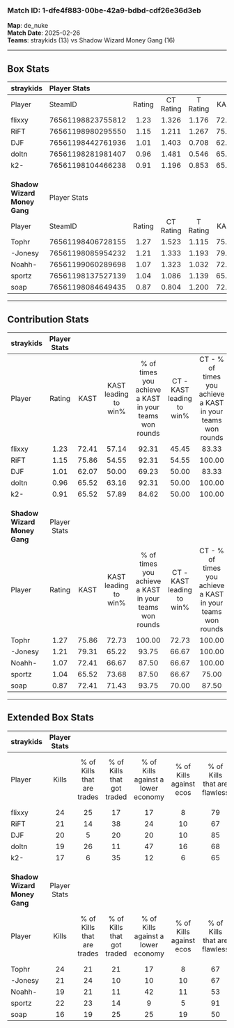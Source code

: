 ### Match ID: 1-dfe4f883-00be-42a9-bdbd-cdf26e36d3eb  
**Map**: de_nuke  
**Match Date**: 2025-02-26  
**Teams**: straykids (13) vs Shadow Wizard Money Gang (16)  

---  

## Box Stats  

| **straykids**                | Player Stats      |        |           |          |       |      |       |         |        |      |     |
| :- | :- | :-: | :-: | :-: | :-: | :-: | :-: | :-: | :-: | :-: | :-: |
| Player                       | SteamID           | Rating | CT Rating | T Rating | KAST  | ADR  | Kills | Assists | Deaths | K/D  | HS% |
| flixxy                       | 76561198823755812 |  1.23  |   1.326   |  1.176   | 72.41 | 66.2 |  24   |    2    |   16   | 1.50 | 33  |
| RiFT                         | 76561198980295550 |  1.15  |   1.211   |  1.267   | 75.86 | 83.3 |  21   |    7    |   21   | 1.00 | 66  |
| DJF                          | 76561198442761936 |  1.01  |   1.403   |  0.708   | 62.07 | 81.6 |  20   |   11    |   22   | 0.91 | 60  |
| doltn                        | 76561198281981407 |  0.96  |   1.481   |  0.546   | 65.52 | 62.4 |  19   |    6    |   20   | 0.95 | 42  |
| k2-                          | 76561198104466238 |  0.91  |   1.196   |  0.853   | 65.52 | 76.1 |  17   |   11    |   23   | 0.74 | 35  |
|                              |                   |        |           |          |       |      |       |         |        |      |     |
|                              |                   |        |           |          |       |      |       |         |        |      |     |
|                              |                   |        |           |          |       |      |       |         |        |      |     |
| **Shadow Wizard Money Gang** | Player Stats      |        |           |          |       |      |       |         |        |      |     |
| Player                       | SteamID           | Rating | CT Rating | T Rating | KAST  | ADR  | Kills | Assists | Deaths | K/D  | HS% |
| Tophr                        | 76561198406728155 |  1.27  |   1.523   |  1.115   | 75.86 | 81.5 |  24   |    3    |   18   | 1.33 | 37  |
| -Jonesy                      | 76561198085954232 |  1.21  |   1.333   |  1.193   | 79.31 | 85.2 |  21   |    6    |   19   | 1.11 | 52  |
| Noahh-                       | 76561199060289698 |  1.07  |   1.323   |  1.032   | 72.41 | 74.5 |  19   |    6    |   19   | 1.00 | 47  |
| sportz                       | 76561198137527139 |  1.04  |   1.086   |  1.139   | 65.52 | 75.5 |  22   |    1    |   22   | 1.00 | 36  |
| soap                         | 76561198084649435 |  0.87  |   0.804   |  1.200   | 72.41 | 62.6 |  16   |    6    |   23   | 0.70 | 50  |
---  

## Contribution Stats  

| **straykids**                | Player Stats |       |                      |                                                        |                           |                                                             |                          |                                                            |
| :- | :-: | :-: | :-: | :-: | :-: | :-: | :-: | :-: |
| Player                       |    Rating    | KAST  | KAST leading to win% | % of times you achieve a KAST in your teams won rounds | CT - KAST leading to win% | CT - % of times you achieve a KAST in your teams won rounds | T - KAST leading to win% | T - % of times you achieve a KAST in your teams won rounds |
| flixxy                       |     1.23     | 72.41 |        57.14         |                         92.31                          |           45.45           |                            83.33                            |          70.00           |                           100.00                           |
| RiFT                         |     1.15     | 75.86 |        54.55         |                         92.31                          |           54.55           |                           100.00                            |          54.55           |                           85.71                            |
| DJF                          |     1.01     | 62.07 |        50.00         |                         69.23                          |           50.00           |                            83.33                            |          50.00           |                           57.14                            |
| doltn                        |     0.96     | 65.52 |        63.16         |                         92.31                          |           50.00           |                           100.00                            |          85.71           |                           85.71                            |
| k2-                          |     0.91     | 65.52 |        57.89         |                         84.62                          |           50.00           |                           100.00                            |          71.43           |                           71.43                            |
|                              |              |       |                      |                                                        |                           |                                                             |                          |                                                            |
|                              |              |       |                      |                                                        |                           |                                                             |                          |                                                            |
|                              |              |       |                      |                                                        |                           |                                                             |                          |                                                            |
| **Shadow Wizard Money Gang** | Player Stats |       |                      |                                                        |                           |                                                             |                          |                                                            |
| Player                       |    Rating    | KAST  | KAST leading to win% | % of times you achieve a KAST in your teams won rounds | CT - KAST leading to win% | CT - % of times you achieve a KAST in your teams won rounds | T - KAST leading to win% | T - % of times you achieve a KAST in your teams won rounds |
| Tophr                        |     1.27     | 75.86 |        72.73         |                         100.00                         |           72.73           |                           100.00                            |          72.73           |                           100.00                           |
| -Jonesy                      |     1.21     | 79.31 |        65.22         |                         93.75                          |           66.67           |                           100.00                            |          63.64           |                           87.50                            |
| Noahh-                       |     1.07     | 72.41 |        66.67         |                         87.50                          |           66.67           |                           100.00                            |          66.67           |                           75.00                            |
| sportz                       |     1.04     | 65.52 |        73.68         |                         87.50                          |           66.67           |                            75.00                            |          80.00           |                           100.00                           |
| soap                         |     0.87     | 72.41 |        71.43         |                         93.75                          |           70.00           |                            87.50                            |          72.73           |                           100.00                           |
---  

## Extended Box Stats  

| **straykids**                | Player Stats |                            |                            |                                    |                         |                              |                                 |        |                             |                                     |                          |                               |                            |
| :- | :-: | :-: | :-: | :-: | :-: | :-: | :-: | :-: | :-: | :-: | :-: | :-: | :-: |
| Player                       |    Kills     | % of Kills that are trades | % of Kills that got traded | % of Kills against a lower economy | % of Kills against ecos | % of Kills that are flawless | % of Kills that are close duels | Deaths | % of Deaths that get traded | % of Deaths against a lower economy | % of Deaths against ecos | % of Deaths that are flawless | % of Deaths that are close |
| flixxy                       |      24      |             25             |             17             |                 17                 |            8            |              79              |                4                |   16   |              6              |                  0                  |            0             |              100              |             0              |
| RiFT                         |      21      |             14             |             38             |                 24                 |           10            |              67              |                5                |   21   |             24              |                  0                  |            0             |              62               |             5              |
| DJF                          |      20      |             5              |             20             |                 20                 |           10            |              85              |                5                |   22   |              9              |                 14                  |            5             |              55               |             14             |
| doltn                        |      19      |             26             |             11             |                 47                 |           16            |              68              |                5                |   20   |             10              |                  0                  |            0             |              75               |             10             |
| k2-                          |      17      |             6              |             35             |                 12                 |            6            |              65              |               12                |   23   |             26              |                  4                  |            4             |              52               |             13             |
|                              |              |                            |                            |                                    |                         |                              |                                 |        |                             |                                     |                          |                               |                            |
|                              |              |                            |                            |                                    |                         |                              |                                 |        |                             |                                     |                          |                               |                            |
|                              |              |                            |                            |                                    |                         |                              |                                 |        |                             |                                     |                          |                               |                            |
| **Shadow Wizard Money Gang** | Player Stats |                            |                            |                                    |                         |                              |                                 |        |                             |                                     |                          |                               |                            |
| Player                       |    Kills     | % of Kills that are trades | % of Kills that got traded | % of Kills against a lower economy | % of Kills against ecos | % of Kills that are flawless | % of Kills that are close duels | Deaths | % of Deaths that get traded | % of Deaths against a lower economy | % of Deaths against ecos | % of Deaths that are flawless | % of Deaths that are close |
| Tophr                        |      24      |             21             |             21             |                 17                 |            8            |              67              |                8                |   18   |             17              |                  6                  |            6             |              61               |             0              |
| -Jonesy                      |      21      |             24             |             10             |                 10                 |           10            |              67              |               10                |   19   |             16              |                 11                  |            5             |              68               |             11             |
| Noahh-                       |      19      |             21             |             11             |                 42                 |           11            |              53              |               11                |   19   |             37              |                 11                  |            5             |              84               |             11             |
| sportz                       |      22      |             23             |             14             |                 9                  |            5            |              91              |                5                |   22   |             18              |                  9                  |            0             |              82               |             9              |
| soap                         |      16      |             19             |             25             |                 25                 |           19            |              50              |               13                |   23   |             30              |                  4                  |            0             |              74               |             0              |
